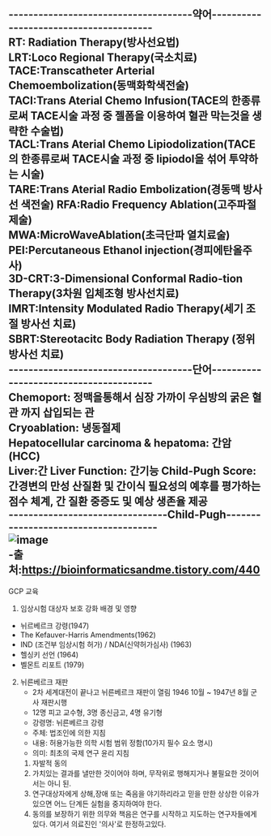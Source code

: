 -------------------------------------약어---------------------------------------<br>
RT: Radiation Therapy(방사선요법)<br>
LRT:Loco Regional Therapy(국소치료)<br>
TACE:Transcatheter Arterial Chemoembolization(동맥화학색전술)<br>
TACI:Trans Aterial Chemo Infusion(TACE의 한종류로써 TACE시술 과정 중 젤폼을 이용하여 혈관 막는것을 생략한 수술법)<br>
TACL:Trans Aterial Chemo Lipiodolization(TACE의 한종류로써 TACE시술 과정 중 lipiodol을 섞어 투약하는 시술)<br>
TARE:Trans Aterial Radio Embolization(경동맥 방사선 색전술)
RFA:Radio Frequency Ablation(고주파절제술)<br>
MWA:MicroWaveAblation(초극단파 열치료술)<br>
PEI:Percutaneous Ethanol injection(경피에탄올주사)<br>
3D-CRT:3-Dimensional Conformal Radio-tion Therapy(3차원 입체조형 방사선치료)<br>
IMRT:Intensity Modulated Radio Therapy(세기 조절 방사선 치료)<br>
SBRT:Stereotacitc Body Radiation Therapy (정위 방사선 치료)<br>
-------------------------------------단어---------------------------------------<br>
Chemoport: 정맥을통해서 심장 가까이 우심방의 굵은 혈관 까지 삽입되는 관<br>
Cryoablation: 냉동절제<br>
Hepatocellular carcinoma & hepatoma: 간암 (HCC)<br>
Liver:간
Liver Function: 간기능
Child-Pugh Score: 간경변의 만성 산질환 및 간이식 필요성의 예후를 평가하는 점수 체계, 간 질환 중증도 및 예상 생존율 제공<br>
--------------------------------Child-Pugh-------------------------------------<br>
![image](https://github.com/Hooni92/Medical_Study_HCC/assets/108508922/949e6a20-93cc-4236-b80d-afcb6c86b0c0)<br>
-출처:https://bioinformaticsandme.tistory.com/440
----------------------------------------------------------------------------------------------
GCP 교육 
1. 임상시험 대상자 보호 강화 배경 및 영향
- 뉘르베르크 강령(1947)
- The Kefauver-Harris  Amendments(1962) 
- IND (조건부 임상시험 허가) / NDA(신약허가심사) (1963)
- 헬싱키 선언 (1964)
- 벨몬트 리포트 (1979)

2. 뉘른베르크 재판
   - 2차 세계대전이 끝나고 뉘른베르크 재판이 열림 1946 10월 ~ 1947년 8월 군사 재판시행
   - 12명 피고 교수형, 3명 종신금고, 4명 유기형
   - 강령명: 뉘른베르크 강령
   - 주체: 법조인에 의한 지침
   - 내용: 허용가능한 의학 시험 범위 정함(10가지 필수 요소 명시)
   - 의미: 최초의 국제 연구 윤리 지침
   1) 자발적 동의
   2) 가치있는 결과를 낼만한 것이어야 하며, 무작위로 행해지거나 불필요한 것이어서는 아니 된.
   3) 연구대상자에게 상해,장애 또는 죽음을 야기하리라고 믿을 만한 상상한 이유가 있으면 어느 단계든 실험을 중지하여야 한다.
   4) 동의를 보장하기 위한 의무와 책음은 연구를 시작하고 지도하는 연구자들에게 있다. 여기서 의료진인 '의사'로 한정하고있다.
       
   
